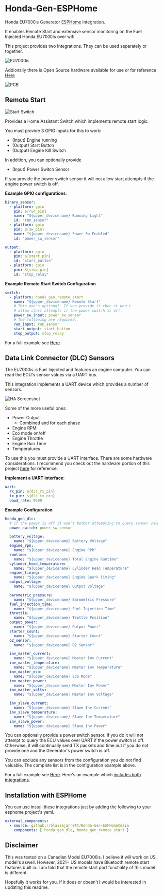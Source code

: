 # Honda-Gen-ESPHome
Honda EU7000is Generator [ESPHome](https://esphome.io/) Integration.

It enables Remote Start and extensive sensor monitoring on the
Fuel Injected Honda EU7000is over wifi.

This project provides two Integrations. They can be used separately or together.

![EU7000is](docs/images/EU7000is_16HPE_03.png?raw=true)

Addionally there is Open Source hardware available for use or for reference
[Here](hardware/README.md)

![PCB](hardware/docs/images/pcb_design.PNG)

## Remote Start

![Start Switch](docs/images/remote_start_switch.PNG?raw=true)

Provides a Home Assistant Switch which implements remote start logic.

You must provide 3 GPIO inputs for this to work:
* (Input) Engine running
* (Output) Start Button
* (Output) Engine Kill Switch

In addition, you can optionally provide
* (Input) Power Switch Sensor

If you provide the power switch sensor it will not allow start attempts
if the engine power switch is off.


**Example GPIO configurations**:
```yaml
binary_sensor:
  - platform: gpio
    pin: ${run_pin}
    name: "${upper_devicename} Running Light"
    id: "run_sensor"
  - platform: gpio
    pin: ${sw_pin}
    name: "${upper_devicename} Power Sw Enabled"
    id: "power_sw_sensor"

output:
  - platform: gpio
    pin: ${start_pin}
    id: "start_button"
  - platform: gpio
    pin: ${stop_pin}
    id: "stop_relay"
```

**Example Remote Start Switch Configuration**

```yaml
switch:
  - platform: honda_gen_remote_start
    name: "${upper_devicename} Remote Start"
    # This one's optional. If you provide it then it won't
    # allow start attempts if the power switch is off.
    power_sw_input: power_sw_sensor
    # The following are required.
    run_input: run_sensor
    start_output: start_button
    stop_output: stop_relay
```

For a full example see [Here](example_honda_gen_remote_start.yaml)

## Data Link Connector (DLC) Sensors
The EU7000is is Fuel Injected and features an engine computer.
You can read the ECU's sensor values via a UART bus.

This integration implements a UART device which provides a number of sensors.

![HA Screenshot](docs/images/ha_complete.png?raw=true)

Some of the more useful ones:
* Power Output
    * Combined and for each phase
* Engine RPM
* Eco mode on/off
* Engine Throttle
* Engine Run Time
* Temperatures

To use this you must provide a UART interface. There are some hardware considerations.
I recommend you check out the hardware portion of this project [here](hardware/README.md) for reference.

**Implement a UART interface:**
```yaml
uart:
  rx_pin: ${dlc_rx_pin}
  tx_pin: ${dlc_tx_pin}
  baud_rate: 9600
```
**Example Configuration**
```yaml
honda_gen_dlc:
  # if the power is off it won't bother attempting to query sensor values.
  power_switch: power_sw_sensor

  battery_voltage:
    name: "${upper_devicename} Battery Voltage"
  engine_rpm:
    name: "${upper_devicename} Engine RPM"
  runtime:
    name: "${upper_devicename} Total Engine Runtime"
  cylinder_head_temperature:
    name: "${upper_devicename} Cylinder Head Temperature"
  engine_timing:
    name: "${upper_devicename} Engine Spark Timing"
  output_voltage:
    name: "${upper_devicename} Output Voltage"

  barometric_pressure:
    name: "${upper_devicename} Barometric Pressure"
  fuel_injection_time:
    name: "${upper_devicename} Fuel Injection Time"
  throttle:
    name: "${upper_devicename} Trottle Position"
  output_power:
    name: "${upper_devicename} Output Power"
  starter_count:
    name: "${upper_devicename} Starter Count"
  o2_sensor:
    name: "${upper_devicename} O2 Sensor"

  inv_master_current:
    name: "${upper_devicename} Master Inv Current"
  inv_master_temperature:
    name: "${upper_devicename} Master Inv Temperature"
  inv_master_eco:
    name: "${upper_devicename} Eco Mode"
  inv_master_power:
    name: "${upper_devicename} Master Inv Power"
  inv_master_volts:
    name: "${upper_devicename} Master Inv Voltage"

  inv_slave_current:
    name: "${upper_devicename} Slave Inv Current"
  inv_slave_temperature:
    name: "${upper_devicename} Slave Inv Temperature"
  inv_slave_power:
    name: "${upper_devicename} Slave Inv Power"
```

You can optionally provide a power switch sensor. If you do it will not
attempt to query the ECU values over UART if the power switch is off.
Otherwise, it will continually send TX packets and time out if you do not
provide one and the Generator's power switch is off.

You can exclude any sensors from the configuration you do not find 
valuable. The complete list is in the configuration example above.

For a full example see [Here](example_honda_gen_dlc.yaml). Here's an example 
which [includes both integrations](example_honda_gen_complete.yaml).

## Installation with ESPHome

You can use install these integrations just by adding the following to your
esphome project's yaml.
```yaml
external_components:
  - source: github://blaisejarrett/Honda-Gen-ESPHome@main
    components: [ honda_gen_dlc, honda_gen_remote_start ]
```

## Disclaimer
This was tested on a Canadian Model EU7000is. I believe it will work
on US model's aswell. However, 2021+ US models have Bluetooth remote start
features built in. I am told that the remote start port functiality of
this model is different.

Hopefully it works for you. If it does or doesn't I would be interested in
updating this readme.

